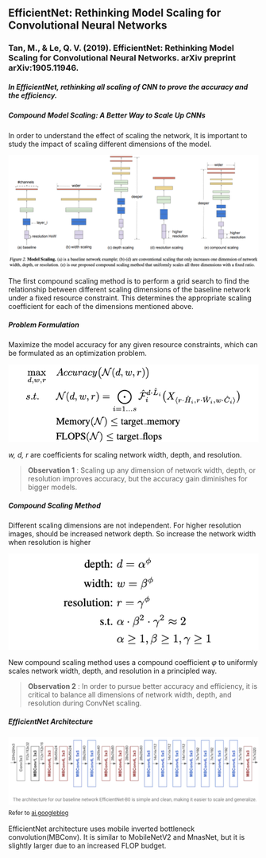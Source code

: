 ## EfficientNet: Rethinking Model Scaling for Convolutional Neural Networks
### Tan, M., & Le, Q. V. (2019). EfficientNet: Rethinking Model Scaling for Convolutional Neural Networks. arXiv preprint arXiv:1905.11946.

##### In EfficientNet, rethinking all scaling of CNN to prove the accuracy and the efficiency.

##### Compound Model Scaling: A Better Way to Scale Up CNNs
In order to understand the effect of scaling the network, It is important to study the impact of scaling different dimensions of the model.

![scaling methods](https://github.com/Oh-Yoojin/Research-Paper-Review/blob/master/EfficientNet/img/scaling.png)

The first compound scaling method is to perform a grid search to find the relationship between different scaling dimensions of the baseline network under a fixed resource constraint.
This determines the appropriate scaling coefficient for each of the dimensions mentioned above.

##### Problem Formulation
Maximize the model accuracy for any given resource constraints, which can be formulated as an optimization problem.

![Problem Formulation](https://github.com/Oh-Yoojin/Research-Paper-Review/blob/master/EfficientNet/img/function.png)

_w, d, r_ are coefficients for scaling network width, depth, and resolution.

> __Observation 1__ : Scaling up any dimension of network width, depth, or resolution improves accuracy, but the accuracy gain diminishes for bigger models.

##### Compound Scaling Method
Different scaling dimensions are not independent. For higher resolution images, should be increased network depth. So increase the network width when resolution is higher

![Compound scaling method](https://github.com/Oh-Yoojin/Research-Paper-Review/blob/master/EfficientNet/img/compund.png)

New compound scaling method uses a compound coefficient _φ_ to uniformly scales network width, depth, and resolution in a principled way.

> __Observation 2__ : In order to pursue better accuracy and efficiency, it is critical to balance all dimensions of network width, depth, and resolution during ConvNet scaling.

##### EfficientNet Architecture
![structure](https://github.com/Oh-Yoojin/Research-Paper-Review/blob/master/EfficientNet/img/structure.png)
<sub> Refer to [ai.googleblog](https://ai.googleblog.com/) <sub/>

EfficientNet architecture uses mobile inverted bottleneck convolution(MBConv). It is similar to MobileNetV2 and MnasNet, but it is slightly larger due to an increased FLOP budget.
